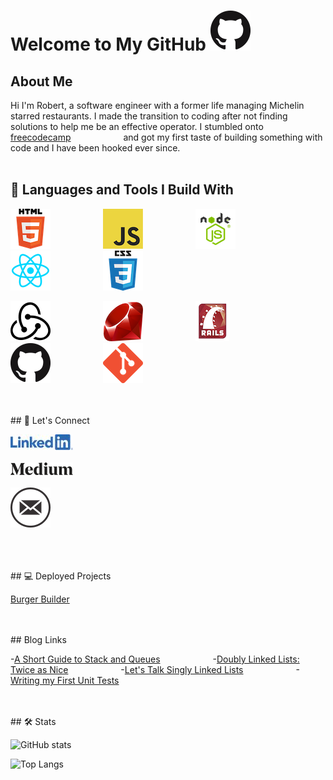# Welcome to My GitHub ![GitHub Logo](assets/images/github.png)

## About Me

Hi I'm Robert, a software engineer with a former life managing Michelin starred restaurants. I made the transition to coding after not finding solutions to help me be an effective operator. I stumbled onto [freecodecamp](https://www.freecodecamp.org/) and got my first taste of building something with code and I have been hooked ever since.
<br>
<br>

## 🧰 Languages and Tools I Build With

<a href=""><img src="assets/images/HTML5.png" alt="HTML5"></a>
<a href=""><img  src="assets/images/js.png" alt="JS"></a>
<a href=""><img src="assets/images/nodejs.png" alt="Node.js"></a>
<a href=""><img src="assets/images/react.png" alt="React"></a>
<a href=""><img src="assets/images/css.png" alt="CSS3"></a>

<a href=""><img src="assets/images/redux.png" alt="Redux"></a>
<a href=""><img src="assets/images/ruby.png" alt="Ruby"></a>
<a href=""><img src="assets/images/rails.png" alt="Rails"></a>
<a href=""><img src="assets/images/github.png" alt="GitHub"></a>
<a href=""><img src="assets/images/git.png" alt="Git"></a>

<br>
<br>
## 📣 Let's Connect

<style>
   a {margin-right: 80px;}
</style>

<a href="https://www.linkedin.com/in/robert-keller-dev/"><img src="assets/images/linkedin.jpg" alt="LinkedIn Icon"></a>
<br>
<br>
<a href="https://medium.com/@robert.keller22"><img src="assets/images/medium.png" alt="Medium Icon"></a>
<br>
<br>
<a href="mailto: robert.keller22@gmail.com"><img src="assets/images/email.png" alt="Email Icon"></a>
<br>
<br>

<br>
<br>
## 💻 Deployed Projects

[Burger Builder](https://react---burger-builder.web.app/)

<br>
<br>
## Blog Links

-[A Short Guide to Stack and Queues](https://medium.com/@robert.keller22/a-short-guide-to-stacks-queues-459f8df2081b) -[Doubly Linked Lists: Twice as Nice](https://medium.com/javascript-in-plain-english/twice-as-nice-doubly-linked-lists-c7421b9e4f16) -[Let's Talk Singly Linked Lists](https://medium.com/javascript-in-plain-english/lets-talk-singly-linked-lists-29fe52a93410) -[Writing my First Unit Tests](https://medium.com/@robert.keller22/my-first-unit-test-also-my-second-and-third-9615f428d1fe)

<br>
<br>
## 🛠 Stats

![GitHub stats](https://github-readme-stats.vercel.app/api?username=MisterRK&show_icons=true&theme=dracula)

![Top Langs](https://github-readme-stats.vercel.app/api/top-langs/?username=MisterRK&theme=dracula)

<!--
**MisterRK/MisterRK** is a ✨ _special_ ✨ repository because its `README.md` (this file) appears on your GitHub profile.

Here are some ideas to get you started:

- 🔭 I’m currently working on ...
- 🌱 I’m currently learning ...
- 👯 I’m looking to collaborate on ...
- 🤔 I’m looking for help with ...
- 💬 Ask me about ...
- 📫 How to reach me: ...
- 😄 Pronouns: ...
- ⚡ Fun fact: ...
-->
